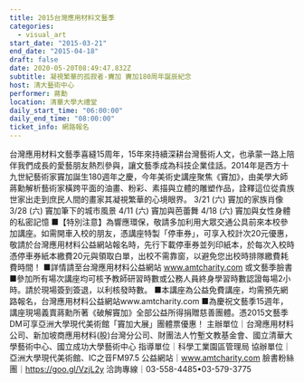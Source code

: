 ```yaml
---
title: 2015台灣應用材料文藝季
categories:
  - visual_art
start_date: "2015-03-21"
end_date: "2015-04-18"
draft: false
date: 2020-05-20T08:49:47.832Z
subtitle: 凝視繁華的孤寂者-竇加 竇加180周年誕辰紀念
host: 清大藝術中心
performer: 蔣勳
location: 清華大學大禮堂
daily_start_time: "06:00:00"
daily_end_time: "08:00:00"
ticket_info: 網路報名
---
```


台灣應用材料文藝季喜縫15周年，15年來持續深耕台灣藝術人文，也承蒙一路上陪伴我們成長的愛藝朋友熱烈參與，讓文藝季成為科技企業佳話。2014年是西方十九世紀藝術家竇加誕生180週年之慶，今年美術史講座聚焦《竇加》，由美學大師蔣勳解析藝術家橫跨平面的油畫、粉彩、素描與立體的雕塑作品，詮釋這位從貴族世家出走到庶民人間的畫家其凝視繁華的心境眼界。 3/21 (六) 竇加的家族肖像 3/28 (六) 竇加筆下的城市風景 4/11 (六) 竇加與芭蕾舞 4/18 (六) 竇加與女性身體的私密記憶 ■【特別注意】為響應環保，敬請多加利用大眾交通公具前來本校參加講座。如需開車入校的朋友，憑講座特製「停車券」，可享入校計次20元優惠，敬請於台灣應用材料公益網站報名時，先行下載停車券並列印紙本，於每次入校時憑停車券紙本繳費20元與領取白單，出校不需靠窗，以避免您出校時排隊繳費耗費時間！ ■詳情請至台灣應用材料公益網站 www.amtcharity.com 或文藝季臉書 ■參加所有場次講座均可核予教師研習時數或公務人員終身學習時數認證每場2小時。請於現場簽到簽退，以利核發時數。 ■本講座為公益免費講座，均需預先網路報名，台灣應用材料公益網站www.amtcharity.com ■為慶祝文藝季15週年，講座現場義賣蔣勳所著《破解竇加》全部公益所得捐贈慈善團體。憑2015文藝季DM可享亞洲大學現代美術館「竇加大展」團體票優惠！ 主辦單位｜台灣應用材料公司、新加坡商應用材料(股)台灣分公司、財團法人竹塹文教基金會、國立清華大學藝術中心、國立成功大學藝術中心 指導單位｜科學工業園區管理局 協辦單位｜亞洲大學現代美術館、IC之音FM97.5 公益網站｜www.amtcharity.com 臉書粉絲團｜https://goo.gl/VzjL2y 洽詢專線｜03-558-4485•03-579-3775